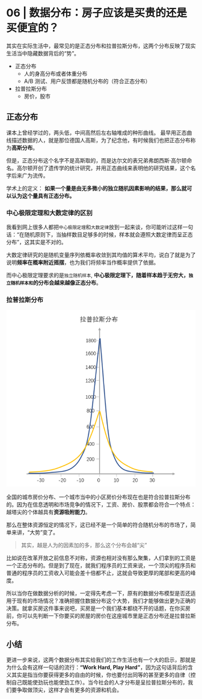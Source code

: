 # 06 | 数据分布：房子应该是买贵的还是买便宜的？

其实在实际生活中，最常见的是正态分布和拉普拉斯分布，这两个分布反映了现实生活当中隐藏数据背后的“势”。

-   正态分布
    -   人的身高分布或者体重分布
    -   A/B 测试、用户反馈都是随机分布的（符合正态分布）
-   拉普拉斯分布
    -   房价，股市
  
## 正态分布

课本上曾经学过的，两头低，中间高然后左右轴堆成的种形曲线。
最早用正态曲线描述数据的人，就是那位德国人高斯，为了纪念他，有时候我们也把正态分布称为**高斯分布**。

但是，正态分布这个名字不是高斯取的，而是达尔文的表兄弟弗朗西斯·高尔顿命名。高尔顿开创了遗传学的统计研究，并用正态曲线来表明他的研究结果，这个名字后来广为流传。

学术上的定义：
**如果一个量是由无多微小的独立随机因素影响的结果，那么就可以认为这个量具有正态分布。**

### 中心极限定理和大数定律的区别

我看到网上很多人都把`中心极限定理`和`大数定律`放到一起来谈，你可能听过这样一句话：“在随机原则下，当抽样数目足够多的时候，样本就会遵照大数定律而呈正态分布”，这其实是不对的。

大数定律研究的是随机变量序列依概率收敛到其均值的算术平均，说白了就是为了说明**频率在概率附近摇摆**，也为我们将频率当作概率提供了依据。

而中心极限定理要求的是`独立随机样本`, **中心极限定理下，随着样本趋于无穷大，`独立随机样本和`的分布会越来越像正态分布**。

### 拉普拉斯分布
![avatar](./../images/06_distbute.png)


全国的城市房价分布、一个城市当中的小区房价分布现在也是符合拉普拉斯分布的。因为在信息透明和市场竞争的情况下，工资、房价、股票都会符合一个特点：越塔尖的个体越具有**资源吸附能力**。

那么在整体资源恒定的情况下，这已经不是一个简单的符合随机分布的市场了，简单来讲，“大势”变了。

>其实，越是人为的因素加的多，那么这个分布会越“尖”

比如说在改革开放之前信息不对称，资源也相对没有那么聚集，人们拿到的工资是一个正态分布的。但是到了现在，就我们程序员的工资来说，一个顶尖的程序员和普通的程序员的工资收入可能会差十倍都不止，这就会导致更厚的尾部和更高的峰度。


所以当你在做数据分析的时候，一定得先考虑一下，原有的数据分布模型是否还适用于现有的市场情况？准确把握住数据分布这个大势，我们才能够做出更为正确的决策。就拿买房这件事来说吧，买房是一个我们基本都绕不开的话题，在你买房前，你可以先判断一下你要买的房屋的房价在这座城市里是正态分布还是拉普拉斯分布。


## 小结
更进一步来说，这两个数据分布其实给我们的工作生活也有一个大的启示，那就是为什么会有这样一句话的流行：**“Work Hard, Play Hard”**，因为这句话背后的含义其实是指当你要获得更多的自由的时候，你也要付出同等的甚至更多的自律（控制自己既能使劲玩也能使劲工作）。当今社会的人才分布是呈拉普拉斯分布的，我们要争取做顶尖，这样才会有更多的资源和机会。
